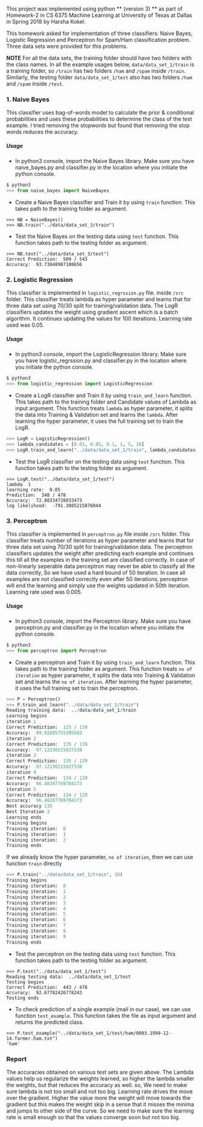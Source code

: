 This project was implemented using python ** (version 3) ** as part of Homework-2 in CS 6375 Machine Learning at University of Texas at Dallas in Spring 2018 by Harsha Kokel.

This homework asked for implementation of three classifiers: Naive Bayes, Logistic Regression and Perceptron for  Spam/Ham classification problem.
Three data sets were provided for this problems.

**NOTE** For all the data sets, the training folder should have two folders with the class names. In all the example usages below, `data/data_set_1/train` is a training folder, so `/train` has two folders `/ham` and `/spam` inside  `/train`. Similarly, the testing folder `data/data_set_1/test` also has two folders `/ham` and `/spam` inside  `/test`.

### 1. Naive Bayes
This classifier uses bag-of-words model to calculate the prior & conditional probabilities and uses these probabilities to determine the class of the test example. I tried removing the stopwords but found that removing the stop words reduces the accuracy.


##### Usage

* In python3 console, import the Naive Bayes library. Make sure you have naive_bayes.py and classifier.py in the location where you initiate the python console.

```python
$ python3
>>> from naive_bayes import NaiveBayes
```

* Create a Naive Bayes classifier and Train it by using `train` function. This takes path to the training folder as argument.

```python3
>>> NB = NaiveBayes()
>>> NB.train("../data/data_set_3/train")
```


* Test the Naive Bayes on the testing data using `test` function. This function takes path to the testing folder as argument.

```python3
>>> NB.test("../data/data_set_3/test")
Correct Prediction:  509 / 543
Accuracy:  93.73848987108656
```


### 2. Logistic Regression

This classifier is implemented in `logistic_regrssion.py` file. inside `/src` folder. This classifier treats lambda as hyper parameter and learns that for three data set using 70/30 split for training/validation data. The LogR classifiers updates the weight using gradient ascent which is a batch algorithm. It continues updating the values for 100 iterations. Learning rate used was 0.05.



##### Usage
* In python3 console, import the LogisticRegression library. Make sure you have logistic_regrssion.py and classifier.py in the location where you initiate the python console.

```python
$ python3
>>> from logistic_regression import LogisticRegression
```

* Create a LogR classifier and Train it by using `train_and_learn` function. This takes path to the training folder and Candidate values of Lambda as input argument. This function treats `lambda` as hyper parameter, it splits the data into Training & Validation set and learns the `lambda`. After learning the hyper parameter, it uses the full training set to train the LogR.  

```python
>>> LogR = LogisticRegression()
>>> lambda_candidates = [0.01, 0.05, 0.1, 1, 5, 10]
>>> LogR.train_and_learn("../data/data_set_1/train", lambda_candidates)
```

* Test the LogR classifier on the testing data using `test` function. This function takes path to the testing folder as argument.

```python3
>>> LogR.test("../data/data_set_1/test")
lambda  1
learning rate:  0.05
Prediction:  348 / 478
Accuracy:  72.80334728033473
log likelihood:  -791.3085215876044
```


### 3. Perceptron

This classifier is implemented in `perceptron.py` file inside `/src` folder. This classifier treats number of iterations as hyper parameter and learns that for three data set using 70/30 split for training/validation data. The perceptron classifiers updates the weight after predicting each example and continues this till all the examples in the training set are classified correctly. In case of non-linearly seperable data perceptron may never be able to classify all the data correctly, So we have used a hard bound of 50 iteration. In case all examples are not classified correctly even after 50 iterations, perceptron will end the learning and simply use the weights updated in 50th iteration. Learning rate used was 0.005.





##### Usage
* In python3 console, import the Perceptron library. Make sure you have perceptron.py and classifier.py in the location where you initiate the python console.

```python
$ python3
>>> from perceptron import Perceptron
```



* Create a perceptron and Train it by using `train_and_learn` function. This takes path to the training folder as argument. This function treats `no of iteration` as hyper parameter, it splits the data into Training & Validation set and learns the `no of iteration`. After learning the hyper parameter, it uses the full training set to train the perceptron.  


```python
>>> P = Perceptron()
>>> P.train_and_learn("../data/data_set_1/train")
Reading training data:  ../data/data_set_1/train
Learning begins
iteration 1
Correct Prediction:  125 / 139
Accuracy:  89.92805755395683
iteration 2
Correct Prediction:  135 / 139
Accuracy:  97.12230215827338
iteration 3
Correct Prediction:  135 / 139
Accuracy:  97.12230215827338
iteration 4
Correct Prediction:  134 / 139
Accuracy:  96.40287769784173
iteration 5
Correct Prediction:  134 / 139
Accuracy:  96.40287769784173
Best accuracy 135
Best Iteration 3
Learning ends
Training begins
Training iteration:  0
Training iteration:  1
Training iteration:  2
Training ends
```

If we already know the hyper parameter, `no of iteration`, then we can use function `train` directly   

```python
>>> P.train("../data/data_set_1/train", 10)
Training begins
Training iteration:  0
Training iteration:  1
Training iteration:  2
Training iteration:  3
Training iteration:  4
Training iteration:  5
Training iteration:  6
Training iteration:  7
Training iteration:  8
Training iteration:  9
Training ends
```




* Test the perceptron on the testing data using `test` function. This function takes path to the testing folder as argument.

```python3
>>> P.test("../data/data_set_1/test")
Reading testing data:  ../data/data_set_1/test
Testing begins
Correct Prediction:  443 / 478
Accuracy:  92.67782426778243
Testing ends
```

* To check prediction of a single example (mail in our case), we can use function `test_example`. This function takes the file as input argument and returns the predicted class.

```python3
>>> P.test_example("../data/data_set_1/test/ham/0003.1999-12-14.farmer.ham.txt")
'ham'
```

### Report

The accuracies obtained on various test sets are given above. The Lambda values help us regularize the weights learned, so higher the lambda smaller the weights, but that reduces the accuracy as well. so, We need to make sure lambda is not too small and not too big. Learning rate drives the move over the gradient. Higher the value more the weight will move towards the gradient but this makes the weight skip in a sense that it misses the minima and jumps to other side of the curve. So we need to make sure the learning rate is small enough so that the values converge soon but not too big.
